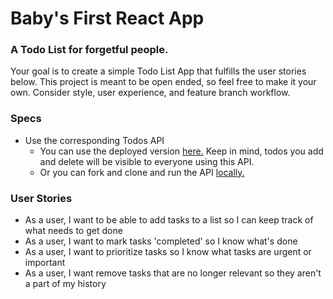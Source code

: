 # Baby's First React App
### A Todo List for forgetful people.

Your goal is to create a simple Todo List App that fulfills the user stories below. This project is meant to be open ended, so feel free to make it your own. Consider style, user experience, and feature branch workflow. 

### Specs
- Use the corresponding Todos API 
  - You can use the deployed version [here.](https://galvanize-todos-api.herokuapp.com/) Keep in mind, todos you add and delete will be visible to everyone using this API. 
  - Or you can fork and clone and run the API [locally.](https://github.com/aimeeroxanne/project_todosAPI)

### User Stories
- As a user, I want to be able to add tasks to a list so I can keep track of what needs to get done 
- As a user, I want to mark tasks 'completed' so I know what's done
- As a user, I want to prioritize tasks so I know what tasks are urgent or important
- As a user, I want remove tasks that are no longer relevant so they aren't a part of my history